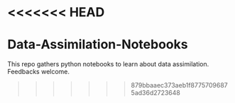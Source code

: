 <<<<<<< HEAD
=======
# Data-Assimilation-Notebooks

This repo gathers python notebooks to learn about data assimilation. Feedbacks welcome.
>>>>>>> 879bbaaec373aeb1f87757096875ad36d2723648
